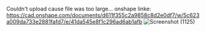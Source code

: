 Couldn't upload cause file was too large...
onshape linke: https://cad.onshape.com/documents/d611f355c2a9858c8d2e0df7/w/5c623a009da733e2881fafd7/e/41da545e8f1c296ad6ab1afb 
![Screenshot (1125)](https://github.com/user-attachments/assets/d9acb10e-96f4-4105-b7d1-241f03dc365d)
